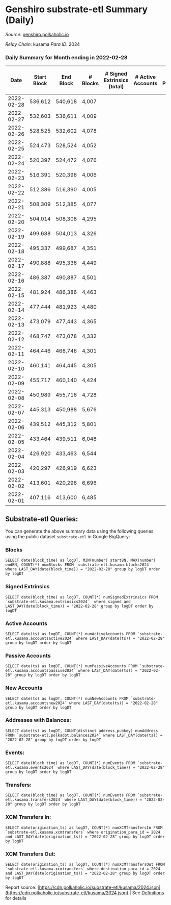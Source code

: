 # Genshiro substrate-etl Summary (Daily)

_Source_: [genshiro.polkaholic.io](https://genshiro.polkaholic.io)

*Relay Chain*: kusama
*Para ID*: 2024



### Daily Summary for Month ending in 2022-02-28


| Date | Start Block | End Block | # Blocks | # Signed Extrinsics (total) | # Active Accounts | # Passive | # New | # Addresses with Balances | # Events | # Transfers | # XCM Transfers In | # XCM Transfers Out | Issues | 
| ---- | ----------- | --------- | -------- | --------------------------- | ----------------- | --------- | ----- | ------------------------- | -------- | ----------- | ------------------ | ------------------- | ------ |
| 2022-02-28 | 536,612 | 540,618 | 4,007 |  |  |  |  | 20 | 8,021 |   |   |   |  |
| 2022-02-27 | 532,603 | 536,611 | 4,009 |  |  |  |  | 20 | 8,025 |   |   |   |  |
| 2022-02-26 | 528,525 | 532,602 | 4,078 |  |  |  |  | 20 | 8,163 |   |   |   |  |
| 2022-02-25 | 524,473 | 528,524 | 4,052 |  |  |  |  | 20 | 8,110 |   |   |   |  |
| 2022-02-24 | 520,397 | 524,472 | 4,076 |  |  |  |  | 20 | 8,159 |   |   |   |  |
| 2022-02-23 | 516,391 | 520,396 | 4,006 |  |  |  |  | 20 | 8,019 |   |   |   |  |
| 2022-02-22 | 512,386 | 516,390 | 4,005 |  |  |  |  | 20 | 8,017 |   |   |   |  |
| 2022-02-21 | 508,309 | 512,385 | 4,077 |  |  |  |  | 20 | 8,160 |   |   |   |  |
| 2022-02-20 | 504,014 | 508,308 | 4,295 |  |  |  |  | 20 | 8,597 |   |   |   |  |
| 2022-02-19 | 499,688 | 504,013 | 4,326 |  |  |  |  | 20 | 8,660 |   |   |   |  |
| 2022-02-18 | 495,337 | 499,687 | 4,351 |  |  |  |  | 20 | 8,709 |   |   |   |  |
| 2022-02-17 | 490,888 | 495,336 | 4,449 |  |  |  |  | 20 | 8,905 |   |   |   |  |
| 2022-02-16 | 486,387 | 490,887 | 4,501 |  |  |  |  | 20 | 9,010 |   |   |   |  |
| 2022-02-15 | 481,924 | 486,386 | 4,463 |  |  |  |  | 20 | 8,933 |   |   |   |  |
| 2022-02-14 | 477,444 | 481,923 | 4,480 |  |  |  |  | 20 | 8,968 |   |   |   |  |
| 2022-02-13 | 473,079 | 477,443 | 4,365 |  |  |  |  | 20 | 8,737 |   |   |   |  |
| 2022-02-12 | 468,747 | 473,078 | 4,332 |  |  |  |  | 20 | 8,671 |   |   |   |  |
| 2022-02-11 | 464,446 | 468,746 | 4,301 |  |  |  |  | 20 | 8,609 |   |   |   |  |
| 2022-02-10 | 460,141 | 464,445 | 4,305 |  |  |  |  | 20 | 8,618 |   |   |   |  |
| 2022-02-09 | 455,717 | 460,140 | 4,424 |  |  |  |  | 20 | 8,855 |   |   |   |  |
| 2022-02-08 | 450,989 | 455,716 | 4,728 |  |  |  |  | 20 | 9,464 |   |   |   |  |
| 2022-02-07 | 445,313 | 450,988 | 5,676 |  |  |  |  | 20 | 11,361 |   |   |   |  |
| 2022-02-06 | 439,512 | 445,312 | 5,801 |  |  |  |  | 20 | 11,612 |   |   |   |  |
| 2022-02-05 | 433,464 | 439,511 | 6,048 |  |  |  |  | 20 | 12,106 |   |   |   |  |
| 2022-02-04 | 426,920 | 433,463 | 6,544 |  |  |  |  | 20 | 13,099 |   |   |   |  |
| 2022-02-03 | 420,297 | 426,919 | 6,623 |  |  |  |  | 20 | 13,257 |   |   |   |  |
| 2022-02-02 | 413,601 | 420,296 | 6,696 |  |  |  |  | 20 | 13,403 |   |   |   |  |
| 2022-02-01 | 407,116 | 413,600 | 6,485 |  |  |  |  | 20 | 12,981 |   |   |   |  |

## Substrate-etl Queries:
You can generate the above summary data using the following queries using the public dataset `substrate-etl` in Google BigQuery:


### Blocks
```
SELECT date(block_time) as logDT, MIN(number) startBN, MAX(number) endBN, COUNT(*) numBlocks FROM `substrate-etl.kusama.blocks2024`  where LAST_DAY(date(block_time)) = "2022-02-28" group by logDT order by logDT
```


### Signed Extrinsics
```
SELECT date(block_time) as logDT, COUNT(*) numSignedExtrinsics FROM `substrate-etl.kusama.extrinsics2024`  where signed and LAST_DAY(date(block_time)) = "2022-02-28" group by logDT order by logDT
```


### Active Accounts
```
SELECT date(ts) as logDT, COUNT(*) numActiveAccounts FROM `substrate-etl.kusama.accountsactive2024` where LAST_DAY(date(ts)) = "2022-02-28" group by logDT order by logDT
```


### Passive Accounts
```
SELECT date(ts) as logDT, COUNT(*) numPassiveAccounts FROM `substrate-etl.kusama.accountspassive2024` where LAST_DAY(date(ts)) = "2022-02-28" group by logDT order by logDT
```


### New Accounts
```
SELECT date(ts) as logDT, COUNT(*) numNewAccounts FROM `substrate-etl.kusama.accountsnew2024` where LAST_DAY(date(ts)) = "2022-02-28" group by logDT order by logDT
```


### Addresses with Balances:
```
SELECT date(ts) as logDT, COUNT(distinct address_pubkey) numAddress FROM `substrate-etl.polkadot.balances2024` where LAST_DAY(date(ts)) = "2022-02-28" group by logDT order by logDT
```


### Events:
```
SELECT date(block_time) as logDT, COUNT(*) numEvents FROM `substrate-etl.kusama.events2024` where LAST_DAY(date(block_time)) = "2022-02-28" group by logDT order by logDT
```


### Transfers:
```
SELECT date(block_time) as logDT, COUNT(*) numEvents FROM `substrate-etl.kusama.transfers2024` where LAST_DAY(date(block_time)) = "2022-02-28" group by logDT order by logDT
```


### XCM Transfers In:
```
SELECT date(origination_ts) as logDT, COUNT(*) numXCMTransfersIn FROM `substrate-etl.kusama.xcmtransfers` where origination_para_id = 2024 and LAST_DAY(date(origination_ts)) = "2022-02-28" group by logDT order by logDT
```


### XCM Transfers Out:
```
SELECT date(origination_ts) as logDT, COUNT(*) numXCMTransfersOut FROM `substrate-etl.kusama.xcmtransfers` where destination_para_id = 2024 and LAST_DAY(date(origination_ts)) = "2022-02-28" group by logDT order by logDT
```



Report source: [https://cdn.polkaholic.io/substrate-etl/kusama/2024.json](https://cdn.polkaholic.io/substrate-etl/kusama/2024.json) | See [Definitions](/DEFINITIONS.md) for details
